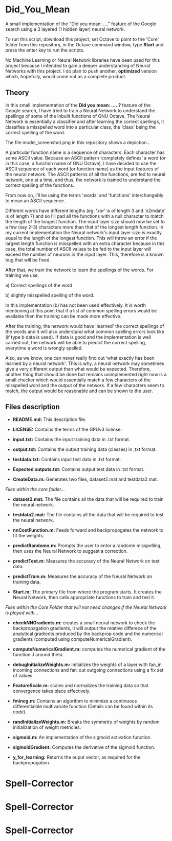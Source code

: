 # Did_You_Mean

A small implementation of the "Did you mean: ...." feature of the Google search using a 3 layered (1 hidden layer) neural network.

To run this script, download this project, set Octave to point to the 'Core' folder from this repository,
in the Octave command window, type **Start** and press the enter key to run the scripts.

No Machine Learning or Neural Network libraries have been used for this project because I intended to gain a deeper understanding of Neural Networks with this project. I do plan to push another, **optimized** version which, hopefully, would come out as a complete product.

## Theory

In this small implementation of the **Did you mean: .....?** feature of the Google search, I have tried to train a Neural Network to understand the spellings of some of the inbuilt functions of GNU Octave. The Neural Network is essentially a classifier and after learning the correct spellings, it classifies a misspelled word into a particular class, the ‘class’ being the correct spelling of the word.

The file model_screenshot.png in this repository shows a depiction...

A particular function name is a sequence of characters. Each character has some ASCII value. Because an ASCII pattern ‘completely defines’ a word (or in this case, a function name of GNU Octave), I have decided to use the ASCII sequence of each word (or function name) as the input features of the neural network. The ASCII patterns of all the functions, are fed to neural network, one at a time, and thus, the network is trained to understand the correct spelling of the functions.

From now on, I'll be using the terms 'words' and 'functions' interchangebly to mean an ASCII sequence.

Different words have different lengths (eg: 'xor' is of length 3 and 'x2mdate' is of length 7) and so I’ll pad all the functions with a null character to match the length of the longest function. The input layer size should now be set to a few (say 2-3) characters more than that of the longest length function. In my current implementation the Neural network's input layer size is exactly equal to the length of the longest function. This will throw an error if the largest length function is misspelled with an extra character because in this case, the total number of ASCII values to be fed to the input layer will exceed the number of neurons in the input layer. This, therefore is a known bug that will be fixed.

After that, we train the network to learn the spellings of the words. For training we use,

a) Correct spellings of the word

b) slightly misspelled spelling of the word.

In this implementation (b) has not been used effectively. It is worth mentioning at this point that if a list of common spelling errors would be available then the training can be made more effective.

After the training, the network would have 'learned' the correct spellings of the words and it will also understand what common spelling errors look like (if type b data is used). If data is good and the implementation is well carried out, the network will be able to predict the correct spelling, everytime a word is wrongly spelled.

Also, as we know, one can never really find out ‘what exactly has been learned by a neural network'. This is why, a neural network may sometimes give a very different output than what would be expected. Therefore, another thing that should be done but remains unimplemented right now is a small checker which would essentially match a few characters of the misspelled word and the output of the network. If a few characters seem to match, the output would be reasonable and can be shown to the user.

## Files description

- **README.md:** This description file.

- **LICENSE:** Contains the terms of the GPUv3 license.

- **input.txt:** Contains the input training data in .txt format.

- **output.txt:** Contains the output training data (classes) in ,txt format.

- **testdata.txt:** Contains input test data in .txt format.

- **Expected outputs.txt:** Contains output test data in .txt format.

- **CreateData.m:** Generates two files, dataset2.mat and testdata2.mat.

*Files within the core folder...*

- **dataset2.mat:** The file contains all the data that will be required to train the neural network.

- **testdata2.mat:** The file contains all the data that will be required to test the neural network.

- **nnCostFunction.m:** Feeds forward and backpropogates the network to fit the weights.

- **predictRandomn.m:** Prompts the user to enter a randomn misspelling, then uses the Neural Network to suggest a correction.

- **predictTest.m:** Measures the accuracy of the Neural Network on test data.

- **predictTrain.m:** Measures the accuracy of the Neural Network on training data.

- **Start.m:** The primary file from where the program starts. It creates the Neural Network, then calls appropriate functions to train and test it.

*Files within the Core Folder that will not need changes if the Neural Network is played with...*

- **checkNNGradients.m:** creates a small neural network to check the backpropagation gradients, it will output the relative differece of the analytical gradients produced by the backprop code and the numerical gradients (computed using computeNumericalGradient).

- **computeNumericalGradient.m:** computes the numerical gradient of the function J around theta.

- **debugInitializeWeights.m:** Initializes the weights of a layer with fan_in incoming connections and fan_out outgoing connections using a fix set of values.

- **FeatureScale.m:** scales and normalizes the training data so that convergence takes place effectively.

- **fmincg.m:** Contains an algorithm to minimize a continuous differentialble multivariate function (Details can be found within its code).

- **randInitializeWeights.m:** Breaks the symmetry of weights by random initialization of weight metricies.

- **sigmoid.m:** An implementation of the sigmoid activation function.

- **sigmoidGradient:** Computes the derivative of the sigmoid function.

- **y_for_learning:** Returns the ouput vector, as required for the backpropogation.
# Spell-Corrector
# Spell-Corrector
# Spell-Corrector
